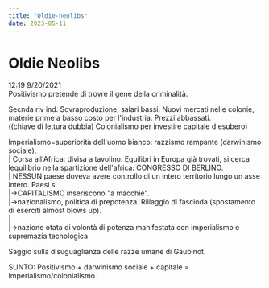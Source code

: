 ```yaml
---
title: "Oldie-neolibs"
date: 2023-05-11
---
```

# Oldie Neolibs
12:19 9/20/2021  
Positivismo pretende di trovre il gene della criminalità.   
  
Secnda riv ind. Sovraproduzione, salari bassi. Nuovi mercati nelle colonie, materie prime a basso costo per l'industria. Prezzi abbassati.   
	((chiave di lettura dubbia) Colonialismo per investire capitale d'esubero)  
  
Imperialismo=superiorità dell'uomo bianco: razzismo rampante (darwinismo sociale).  
 |	Corsa all'Africa: divisa a tavolino. Equilibri in Europa già trovati, si cerca lequilibrio nella spartizione dell'africa: CONGRESSO DI BERLINO.  
 |								NESSUN paese doveva avere controllo di un intero territorio lungo un asse intero. Paesi si   
 |->CAPITALISMO								inseriscono "a macchie".   
 |->nazionalismo, politica di prepotenza.				Rillaggio di fascioda (spostamento di eserciti almost blows up).   
        |  
	|->nazione otata di volontà di potenza manifestata con imperialismo e supremazia tecnologica  
  
Saggio sulla disuguaglianza delle razze umane di Gaubinot.   
  
  
SUNTO: Positivismo + darwinismo sociale + capitale = Imperialismo/colonialismo.  
  
  
